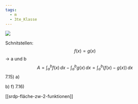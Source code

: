 ```yaml
---
tags:
  - m
  - 3te_Klasse
---
```

![](fl%C3%A4che-zwischen-2-funktionen%2028-04-2025-25.excalidraw.svg)

Schnitstellen:
$$f(x)=g(x)$$
→ a und b
$$A=\int_{a}^{b} f(x) \, dx- \int_{a}^{b} g(x) \, dx = \int_{a}^{b}(f(x)-g(x))  \, dx  $$
7.15)
a)

b)
f)
7.16)

[[srdp-fläche-zw-2-funktionen]]
